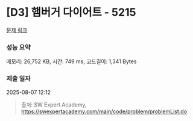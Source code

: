 # [D3] 햄버거 다이어트 - 5215 

[문제 링크](https://swexpertacademy.com/main/code/problem/problemDetail.do?contestProbId=AWT-lPB6dHUDFAVT) 

### 성능 요약

메모리: 26,752 KB, 시간: 749 ms, 코드길이: 1,341 Bytes

### 제출 일자

2025-08-07 12:12



> 출처: SW Expert Academy, https://swexpertacademy.com/main/code/problem/problemList.do